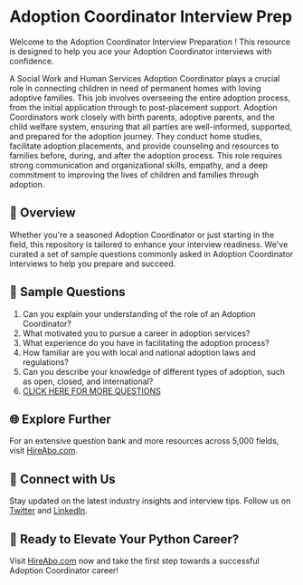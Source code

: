 # Adoption Coordinator Interview Prep

Welcome to the Adoption Coordinator Interview Preparation ! This resource is designed to help you ace your Adoption Coordinator interviews with confidence.

A Social Work and Human Services Adoption Coordinator plays a crucial role in connecting children in need of permanent homes with loving adoptive families. This job involves overseeing the entire adoption process, from the initial application through to post-placement support. Adoption Coordinators work closely with birth parents, adoptive parents, and the child welfare system, ensuring that all parties are well-informed, supported, and prepared for the adoption journey. They conduct home studies, facilitate adoption placements, and provide counseling and resources to families before, during, and after the adoption process. This role requires strong communication and organizational skills, empathy, and a deep commitment to improving the lives of children and families through adoption.

## 🚀 Overview

Whether you're a seasoned Adoption Coordinator or just starting in the field, this repository is tailored to enhance your interview readiness. We've curated a set of sample questions commonly asked in Adoption Coordinator interviews to help you prepare and succeed.

## 📝 Sample Questions

1. Can you explain your understanding of the role of an Adoption Coordinator?
2. What motivated you to pursue a career in adoption services?
3. What experience do you have in facilitating the adoption process?
4. How familiar are you with local and national adoption laws and regulations?
5. Can you describe your knowledge of different types of adoption, such as open, closed, and international?
6. [CLICK HERE FOR MORE QUESTIONS](https://hireabo.com/job/13_4_11/Adoption%20Coordinator)

## 🌐 Explore Further

For an extensive question bank and more resources across 5,000 fields, visit [HireAbo.com](https://www.hireabo.com).

## 📱 Connect with Us

Stay updated on the latest industry insights and interview tips. Follow us on [Twitter](https://twitter.com/hireabo) and [LinkedIn](https://www.linkedin.com/in/hire-abo-3609972a8/).

## 🚀 Ready to Elevate Your Python Career?

Visit [HireAbo.com](https://www.hireabo.com) now and take the first step towards a successful Adoption Coordinator career!
